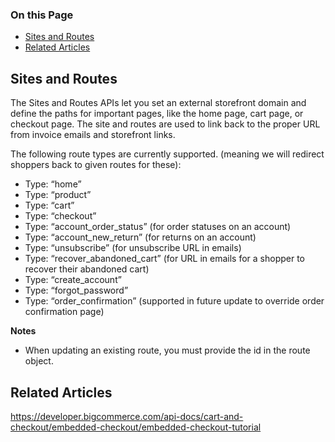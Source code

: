 <div class="otp" id="no-index">

### On this Page	
- [Sites and Routes](#sites-and-routes)
- [Related Articles](#related-articles)

</div>

## Sites and Routes
The Sites and Routes APIs let you set an external storefront domain  and define the paths for important pages, like the home page, cart page, or checkout page. The site and routes are used to link back to the proper URL from invoice emails and storefront links.

The following route types are currently supported. (meaning we will redirect shoppers back to given routes for these):

* Type: “home”
* Type: “product”
* Type: “cart”
* Type: “checkout”
* Type: “account_order_status” (for order statuses on an account)
* Type: “account_new_return” (for returns on an account)
* Type: “unsubscribe” (for unsubscribe URL in emails)
* Type: “recover_abandoned_cart” (for URL in emails for a shopper to recover their abandoned cart)
* Type: “create_account”
* Type: “forgot_password”
* Type: “order_confirmation” (supported in future update to override order confirmation page)


**Notes**
- When updating an existing route, you must provide the id in the route object.

## Related Articles
https://developer.bigcommerce.com/api-docs/cart-and-checkout/embedded-checkout/embedded-checkout-tutorial
